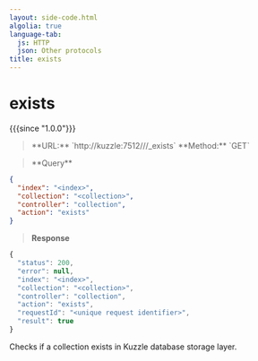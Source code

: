 ```yaml
---
layout: side-code.html
algolia: true
language-tab:
  js: HTTP
  json: Other protocols
title: exists
---
```


# exists

{{{since "1.0.0"}}}

<blockquote class="js">
<p>
**URL:** `http://kuzzle:7512/<index>/<collection>/_exists`  
**Method:** `GET`
</p>
</blockquote>

<blockquote class="json">
<p>
**Query**
</p>
</blockquote>


```json
{
  "index": "<index>",
  "collection": "<collection>",
  "controller": "collection",
  "action": "exists"
}
```

>**Response**

```javascript
{
  "status": 200,
  "error": null,
  "index": "<index>",
  "collection": "<collection>",
  "controller": "collection",
  "action": "exists",
  "requestId": "<unique request identifier>",
  "result": true
}
```

Checks if a collection exists in Kuzzle database storage layer.
